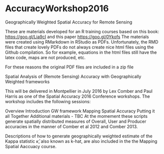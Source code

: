 # AccuracyWorkshop2016
Geographically Weighted Spatial Accuracy for Remote Sensing

These are materials developed for an R training courses based on this book: https://goo.gl/Lia9cI and this paper https://goo.gl/0Ykofs
The materials were created using RMarkdown in RStudio as PDFs. Unfortunately, the RMD files that create lovely PDFs do not always create nice html files using the Github compilation. So for example, equations in the html files still have the latex code, maps are not produced, etc.

For these reasons the original PDF files are included in a zip file 

Spatial Analysis of (Remote Sensing) Accuracy with Geographically Weighted frameworks

This will be delivered in Montpellier in July 2016 by Lex Comber and Paul Harris as one of the Spatial Accuracy 2016 Conference workshops. The workshop includes the following sessions:

Overview
Introduction
GW framework
Mapping Spatial Accuracy
Putting it all Together
Additional materials - TBC
At the momement these scripts generate spatially distributed measures of Overall, User and Producer accuracies in the manner of Comber et al 2012 and Comber 2013.

Descriptions of how to generate geographically weighted estimate of the Kappa statistic $\hat{\kappa}$, also known as k-hat, are also included in the the Mapping Spatial Aaccuacy course.
